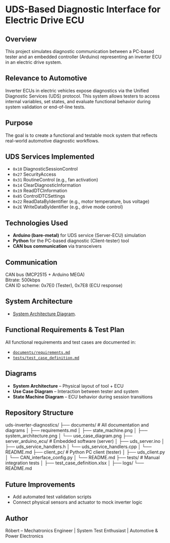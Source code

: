# UDS-Based Diagnostic Interface for Electric Drive ECU

## Overview
This project simulates diagnostic communication between a PC-based tester and an embedded controller (Arduino) representing an inverter ECU in an electric drive system.

## Relevance to Automotive
Inverter ECUs in electric vehicles expose diagnostics via the Unified Diagnostic Services (UDS) protocol. This system allows testers to access internal variables, set states, and evaluate functional behavior during system validation or end-of-line tests.

## Purpose
The goal is to create a functional and testable mock system that reflects real-world automotive diagnostic workflows.

## UDS Services Implemented
- `0x10` DiagnosticSessionControl
- `0x27` SecurityAccess
- `0x31` RoutineControl (e.g., fan activation)
- `0x14` ClearDiagnosticInformation
- `0x19` ReadDTCInformation
- `0x85` ControlDTCSettings
- `0x22` ReadDataByIdentifier (e.g., motor temperature, bus voltage)
- `0x2E` WriteDataByIdentifier (e.g., drive mode control)

## Technologies Used
- **Arduino (bare-metal)** for UDS service (Server-ECU) simulation
- **Python** for the PC-based diagnostic (Client-tester) tool
- **CAN bus communication** via transceivers

## Communication
CAN bus (MCP2515 + Arduino MEGA)  
Bitrate: 500kbps  
CAN ID scheme: 0x7E0 (Tester), 0x7E8 (ECU response)

## System Architecture
- [System Architecture Diagram](documents/system_architecture.png).

## Functional Requirements & Test Plan
All functional requirements and test cases are documented in:
- [`documents/requirements.md`](documents/requirements.md)
- [`tests/test_case_definition.md`](tests/test_case_definition.md)

## Diagrams
- **System Architecture** – Physical layout of tool + ECU
- **Use Case Diagram** – Interaction between tester and system
- **State Machine Diagram** – ECU behavior during session transitions

## Repository Structure
uds-inverter-diagnostics/
├── documents/                      # All documentation and diagrams
│   ├── requirements.md
│   ├── state_machine.png
│   ├── system_architecture.png
│   └── use_case_diagram.png
├── server_arduino_ecu/             # Embedded software (server)
│   ├── uds_server.ino
│   ├── uds_service_handlers.h
│   └── uds_service_handlers.cpp
│   └── README.md
├── client_pc/                      # Python PC client (tester)
│   ├── uds_client.py
│   └── CAN_interface_config.py
│   └── README.md
├── tests/                          # Manual integration tests
│   ├── test_case_definition.xlsx
│   ├── logs/
└── README.md

## Future Improvements
- Add automated test validation scripts
- Connect physical sensors and actuator to mock inverter logic

## Author
Róbert – Mechatronics Engineer | System Test Enthusiast | Automotive & Power Electronics
